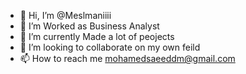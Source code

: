 - 👋 Hi, I’m @Meslmaniiii
- 👀 I’m Worked as Business Analyst
- 🌱 I’m currently Made a lot of peojects 
- 💞️ I’m looking to collaborate on my own feild
- 📫 How to reach me mohamedsaeeddm@gmail.com

<!---
MEslmaniiii/MEslmaniiii is a ✨ special ✨ repository because its `README.md` (this file) appears on your GitHub profile.
You can click the Preview link to take a look at your changes.
--->
